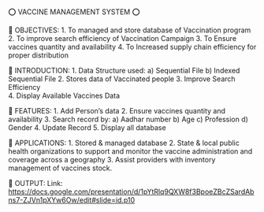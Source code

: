 ⭕ VACCINE MANAGEMENT SYSTEM ⭕

💠 OBJECTIVES: 
    1. To managed and store database of Vaccination program
    2. To improve search efficiency of Vaccination Campaign
    3. To Ensure vaccines quantity and availability
    4. To Increased supply chain efficiency for proper distribution

💠 INTRODUCTION: 
    1. Data Structure used:
          a) Sequential File
          b) Indexed Sequential File 
    2. Stores data of Vaccinated people
    3. Improve Search Efficiency  
    4. Display Available Vaccines Data

💠 FEATURES: 
    1. Add Person’s data
    2. Ensure vaccines quantity and availability
    3. Search record by:
          a) Aadhar number
          b) Age
          c) Profession
          d) Gender
    4. Update Record
    5. Display all database

💠 APPLICATIONS: 
    1. Stored & managed database
    2. State & local public health organizations to support and monitor the vaccine administration and coverage across a geography
    3. Assist providers with inventory management of vaccines stock.   
    
💠 OUTPUT:
    Link: https://docs.google.com/presentation/d/1pYtRlq9QXW8f3BpoeZBcZSardAbns7-ZJVn1pXYw6Ow/edit#slide=id.p10
